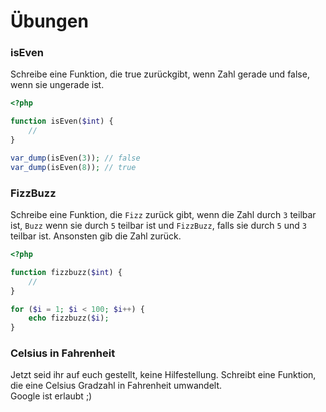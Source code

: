 # Übungen


### isEven
Schreibe eine Funktion, die true zurückgibt, wenn Zahl gerade und false, wenn sie ungerade ist.
```php 
<?php

function isEven($int) {
    //
}

var_dump(isEven(3)); // false
var_dump(isEven(8)); // true

```

### FizzBuzz
Schreibe eine Funktion, die `Fizz` zurück gibt, wenn die Zahl durch `3` teilbar ist, `Buzz` wenn sie durch `5` teilbar ist und `FizzBuzz`, falls sie durch `5` und `3` teilbar ist. Ansonsten gib die Zahl zurück.

```php 
<?php

function fizzbuzz($int) {
    //
}

for ($i = 1; $i < 100; $i++) {
    echo fizzbuzz($i);
}

```

### Celsius in Fahrenheit
Jetzt seid ihr auf euch gestellt, keine Hilfestellung. Schreibt eine Funktion, die eine Celsius Gradzahl in Fahrenheit umwandelt.  
Google ist erlaubt ;)